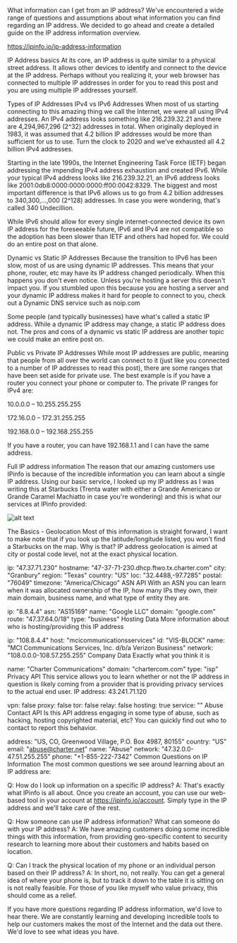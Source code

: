 What information can I get from an IP address?
We've encountered a wide range of questions and assumptions about what information you can find regarding an IP address. We decided to go ahead and create a detailed guide on the IP address information overview.

https://ipinfo.io/ip-address-information

IP Address basics
At its core, an IP address is quite similar to a physical street address. It allows other devices to identify and connect to the device at the IP address. Perhaps without you realizing it, your web browser has connected to multiple IP addresses in order for you to read this post and you are using multiple IP addresses yourself.

Types of IP Addresses
IPv4 vs IPv6 Addresses
When most of us starting connecting to this amazing thing we call the Internet, we were all using IPv4 addresses. An IPv4 address looks something like 216.239.32.21 and there are 4,294,967,296 (2^32) addresses in total. When originally deployed in 1983, it was assumed that 4.2 billion IP addresses would be more than sufficient for us to use. Turn the clock to 2020 and we've exhausted all 4.2 billion IPv4 addresses.

Starting in the late 1990s, the Internet Engineering Task Force (IETF) began addressing the impending IPv4 address exhaustion and created IPv6. While your typical IPv4 address looks like 216.239.32.21, an IPv6 address looks like 2001:0db8:0000:0000:0000:ff00:0042:8329. The biggest and most important difference is that IPv6 allows us to go from 4.2 billion addresses to 340,300,...,000 (2^128) addresses. In case you were wondering, that's called 340 Undecillion.

While IPv6 should allow for every single internet-connected device its own IP address for the foreseeable future, IPv6 and IPv4 are not compatible so the adoption has been slower than IETF and others had hoped for. We could do an entire post on that alone.

Dynamic vs Static IP Addresses
Because the transition to IPv6 has been slow, most of us are using dynamic IP addresses. This means that your phone, router, etc may have its IP address changed periodically. When this happens you don't even notice. Unless you're hosting a server this doesn't impact you. If you stumbled upon this because you are hosting a server and your dynamic IP address makes it hard for people to connect to you, check out a Dynamic DNS service such as noip.com

Some people (and typically businesses) have what's called a static IP address. While a dynamic IP address may change, a static IP address does not. The pros and cons of a dynamic vs static IP address are another topic we could make an entire post on.

Public vs Private IP Addresses
While most IP addresses are public, meaning that people from all over the world can connect to it (just like you connected to a number of IP addresses to read this post), there are some ranges that have been set aside for private use. The best example is if you have a router you connect your phone or computer to. The private IP ranges for IPv4 are:

10.0.0.0 – 10.255.255.255

172.16.0.0 – 172.31.255.255

192.168.0.0 – 192.168.255.255

If you have a router, you can have 192.168.1.1 and I can have the same address.

Full IP address information
The reason that our amazing customers use IPinfo is because of the incredible information you can learn about a single IP address. Using our basic service, I looked up my IP address as I was writing this at Starbucks (Trenta water with either a Grande Americano or Grande Caramel Machiatto in case you're wondering) and this is what our services at IPinfo provided:

![alt text](image.png)


The Basics - Geolocation
Most of this information is straight forward, I want to make note that if you look up the latitude/longitude listed, you won't find a Starbucks on the map. Why is that? IP address geolocation is aimed at city or postal code level, not at the exact physical location.

ip: "47.37.71.230"
hostname: "47-37-71-230.dhcp.ftwo.tx.charter.com"
city: "Granbury"
region: "Texas"
country: "US"
loc: "32.4488,-97.7285"
postal: "76049"
timezone: "America/Chicago"
ASN API
With an ASN you can learn when it was allocated ownership of the IP, how many IPs they own, their main domain, business name, and what type of entity they are.

ip: "8.8.4.4"
asn: "AS15169"
name: "Google LLC"
domain: "google.com"
route: "47.37.64.0/18"
type: "business"
Hosting Data
More information about who is hosting/providing this IP address

ip: "108.8.4.4"
host: "mcicommunicationsservices"
id: "VIS-BLOCK"
name: "MCI Communications Services, Inc. d/b/a Verizon Business"
network: "108.0.0.0-108.57.255.255"
Company Data
Exactly what you think it is

name: "Charter Communications"
domain: "chartercom.com"
type: "isp"
Privacy API
This service allows you to learn whether or not the IP address in question is likely coming from a provider that is providing privacy services to the actual end user. IP address: 43.241.71.120

vpn: false
proxy: false
tor: false
relay: false
hosting: true
service: ""
Abuse Contact API
Is this API address engaging in some type of abuse, such as hacking, hosting copyrighted material, etc? You can quickly find out who to contact to report this behavior.

address: "US, CO, Greenwood Village, P.O. Box 4987, 80155"
country: "US"
email: "abuse@charter.net"
name: "Abuse"
network: "47.32.0.0-47.51.255.255"
phone: "+1-855-222-7342"
Common Questions on IP Information
The most common questions we see around learning about an IP address are:

Q: How do I look up information on a specific IP address? A: That's exactly what IPinfo is all about. Once you create an account, you can use our web-based tool in your account at https://ipinfo.io/account. Simply type in the IP address and we'll take care of the rest.

Q: How someone can use IP address information? What can someone do with your IP address? A: We have amazing customers doing some incredible things with this information, from providing geo-specific content to security research to learning more about their customers and habits based on location.

Q: Can I track the physical location of my phone or an individual person based on their IP address? A: In short, no, not really. You can get a general idea of where your phone is, but to track it down to the table it is sitting on is not really feasible. For those of you like myself who value privacy, this should come as a relief.

If you have more questions regarding IP address information, we'd love to hear there. We are constantly learning and developing incredible tools to help our customers makes the most of the Internet and the data out there. We'd love to see what ideas you have.